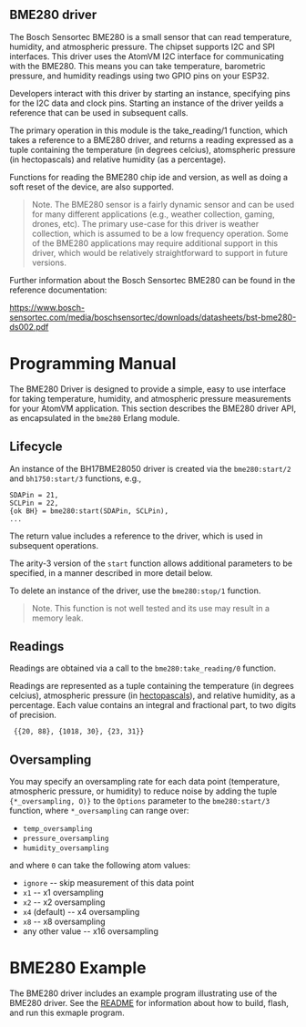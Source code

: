 ## BME280 driver

The Bosch Sensortec BME280 is a small sensor that can read temperature, humidity, and atmospheric pressure.  The chipset supports I2C and SPI interfaces.  This driver uses the AtomVM I2C interface for communicating with the BME280.  This means you can take temperature, barometric pressure, and humidity readings using two GPIO pins on your ESP32.

Developers interact with this driver by starting an instance, specifying pins for the I2C data and clock pins.  Starting an instance of the driver yeilds a reference that can be used in subsequent calls.

The primary operation in this module is the take_reading/1 function, which takes a reference to a BME280 driver, and returns a reading expressed as a tuple containing the temperature (in degrees celcius), atomspheric pressure (in hectopascals) and relative humidity (as a percentage).

Functions for reading the BME280 chip ide and version, as well as doing a soft reset of the device, are also supported.

> Note.  The BME280 sensor is a fairly dynamic sensor and can be used for many different applications (e.g., weather collection, gaming, drones, etc). The primary use-case for this driver is weather collection, which is assumed to be a low frequency operation.  Some of the BME280 applications may require additional support in this driver, which would be relatively straightforward to support in future versions.

Further information about the Bosch Sensortec BME280 can be found in the reference documentation:

https://www.bosch-sensortec.com/media/boschsensortec/downloads/datasheets/bst-bme280-ds002.pdf

# Programming Manual

The BME280 Driver is designed to provide a simple, easy to use interface for taking temperature, humidity, and atmospheric pressure measurements for your AtomVM application.  This section describes the BME280 driver API, as encapsulated in the `bme280` Erlang module.

## Lifecycle

An instance of the BH17BME28050 driver is created via the `bme280:start/2` and `bh1750:start/3` functions, e.g.,

    SDAPin = 21,
    SCLPin = 22,
    {ok BH} = bme280:start(SDAPin, SCLPin),
    ...

The return value includes a reference to the driver, which is used in subsequent operations.

The arity-3 version of the `start` function allows additional parameters to be specified, in a manner described in more detail below.

To delete an instance of the driver, use the `bme280:stop/1` function.

> Note.  This function is not well tested and its use may result in a memory leak.

## Readings

Readings are obtained via a call to the `bme280:take_reading/0` function.

Readings are represented as a tuple containing the temperature (in degrees celcius), atmospheric pressure (in [hectopascals](https://en.wikipedia.org/wiki/Pascal_(unit))), and relative humidity, as a percentage.  Each value contains an integral and fractional part, to two digits of precision.

     {{20, 88}, {1018, 30}, {23, 31}}

## Oversampling

You may specify an oversampling rate for each data point (temperature, atmospheric pressure, or humidity) to reduce noise by adding the tuple `{*_oversampling, O)}` to the `Options` parameter to the `bme280:start/3` function, where `*_oversampling` can range over:

* `temp_oversampling`
* `pressure_oversampling`
* `humidity_oversampling`

 and where `0` can take the following atom values:

* `ignore` -- skip measurement of this data point
* `x1` -- x1 oversampling
* `x2` -- x2 oversampling
* `x4` (default) -- x4 oversampling
* `x8` -- x8 oversampling
* any other value -- x16 oversampling

# BME280 Example

The BME280 driver includes an example program illustrating use of the BME280 driver.  See the [README](../examples/bme280_example/README.md) for information about how to build, flash, and run this exmaple program.
